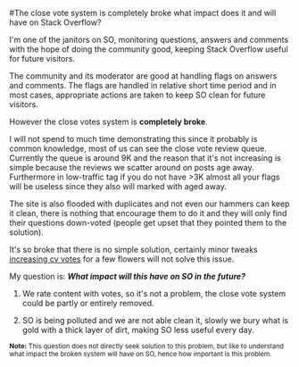 #The close vote system is completely broke what impact does it and will have on Stack Overflow?

I'm one of the janitors on SO, monitoring questions, answers and comments with the hope of doing the community good, keeping Stack Overflow useful for future visitors. 

The community and its moderator are good at handling flags on answers and comments.  The flags are handled in relative short time period and in most cases, appropriate actions are taken to keep SO clean for future visitors.

However the close votes system is **completely broke**.

I will not spend to much time demonstrating this since it probably is common knowledge, most of us can see the close vote review queue. Currently the queue is around 9K and the reason that it's not increasing is simple because the reviews we scatter around on posts age away. Furthermore in low-traffic tag if you do not have >3K almost all your flags will be useless since they also will marked with aged away.

The site is also flooded with duplicates and not even our hammers can keep it clean, there is nothing that encourage them to do it and
they will only find their questions down-voted (people get upset that they pointed them to the solution). 

It's so broke that there is no simple solution, certainly minor tweaks [increasing cv votes](http://meta.stackoverflow.com/questions/319131/1-2-3-test-let-s-increase-the-number-of-reviews-close-votes-for-science) for a few flowers will not solve this issue.

My question is: ***What impact will this have on SO in the future?***

 1. We rate content with votes, so it's not a problem, the close vote system could be partly or entirely removed.

 2. SO is being polluted and we are not able clean it, slowly we bury what is gold with a thick layer of dirt, making SO less useful every day.


<sup>**Note:** This question does not directly seek solution to this problem, but like to understand what impact the broken system will have on SO, hence how important is this problem.</sup>
 
